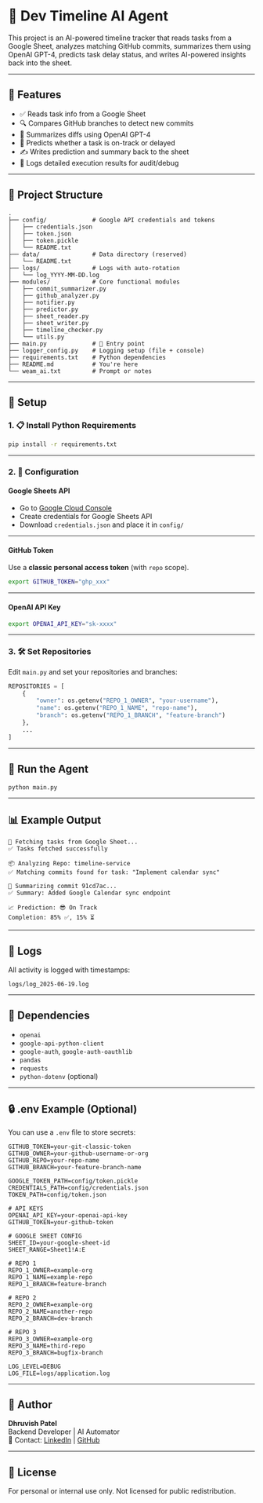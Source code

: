 # 🧠 Dev Timeline AI Agent

This project is an AI-powered timeline tracker that reads tasks from a Google Sheet, analyzes matching GitHub commits, summarizes them using OpenAI GPT-4, predicts task delay status, and writes AI-powered insights back into the sheet.

---

## 📌 Features

- ✅ Reads task info from a Google Sheet
- 🔍 Compares GitHub branches to detect new commits
- 🧠 Summarizes diffs using OpenAI GPT-4
- 🔮 Predicts whether a task is on-track or delayed
- ✍️ Writes prediction and summary back to the sheet
- 📂 Logs detailed execution results for audit/debug

---

## 📁 Project Structure

```
.
├── config/             # Google API credentials and tokens
│   ├── credentials.json
│   ├── token.json
│   ├── token.pickle
│   └── README.txt
├── data/               # Data directory (reserved)
│   └── README.txt
├── logs/               # Logs with auto-rotation
│   └── log_YYYY-MM-DD.log
├── modules/            # Core functional modules
│   ├── commit_summarizer.py
│   ├── github_analyzer.py
│   ├── notifier.py
│   ├── predictor.py
│   ├── sheet_reader.py
│   ├── sheet_writer.py
│   ├── timeline_checker.py
│   └── utils.py
├── main.py             # 🔁 Entry point
├── logger_config.py    # Logging setup (file + console)
├── requirements.txt    # Python dependencies
├── README.md           # You're here
└── weam_ai.txt         # Prompt or notes
```

---

## 🔧 Setup

### 1. 📋 Install Python Requirements

```bash
pip install -r requirements.txt
```

---

### 2. 🔑 Configuration

#### Google Sheets API

- Go to [Google Cloud Console](https://console.cloud.google.com/)
- Create credentials for Google Sheets API
- Download `credentials.json` and place it in `config/`

---

#### GitHub Token

Use a **classic personal access token** (with `repo` scope).

```bash
export GITHUB_TOKEN="ghp_xxx"
```

---

#### OpenAI API Key

```bash
export OPENAI_API_KEY="sk-xxxx"
```

---

### 3. 🛠️ Set Repositories

Edit `main.py` and set your repositories and branches:

```python
REPOSITORIES = [
    {
        "owner": os.getenv("REPO_1_OWNER", "your-username"),
        "name": os.getenv("REPO_1_NAME", "repo-name"),
        "branch": os.getenv("REPO_1_BRANCH", "feature-branch")
    },
    ...
]
```

---

## 🚀 Run the Agent

```bash
python main.py
```

---

## 📊 Example Output

```
🔄 Fetching tasks from Google Sheet...
✅ Tasks fetched successfully

📦 Analyzing Repo: timeline-service
✅ Matching commits found for task: "Implement calendar sync"

🧠 Summarizing commit 91cd7ac...
✅ Summary: Added Google Calendar sync endpoint

📈 Prediction: 😎 On Track
Completion: 85% ✅, 15% ⏳
```

---

## 📂 Logs

All activity is logged with timestamps:
```
logs/log_2025-06-19.log
```

---

## 🧱 Dependencies

- `openai`
- `google-api-python-client`
- `google-auth`, `google-auth-oauthlib`
- `pandas`
- `requests`
- `python-dotenv` (optional)

---

## 🔒 .env Example (Optional)

You can use a `.env` file to store secrets:

```env
GITHUB_TOKEN=your-git-classic-token
GITHUB_OWNER=your-github-username-or-org
GITHUB_REPO=your-repo-name
GITHUB_BRANCH=your-feature-branch-name

GOOGLE_TOKEN_PATH=config/token.pickle
CREDENTIALS_PATH=config/credentials.json
TOKEN_PATH=config/token.json

# API KEYS
OPENAI_API_KEY=your-openai-api-key
GITHUB_TOKEN=your-github-token

# GOOGLE SHEET CONFIG
SHEET_ID=your-google-sheet-id
SHEET_RANGE=Sheet1!A:E

# REPO 1
REPO_1_OWNER=example-org
REPO_1_NAME=example-repo
REPO_1_BRANCH=feature-branch

# REPO 2
REPO_2_OWNER=example-org
REPO_2_NAME=another-repo
REPO_2_BRANCH=dev-branch

# REPO 3
REPO_3_OWNER=example-org
REPO_3_NAME=third-repo
REPO_3_BRANCH=bugfix-branch

LOG_LEVEL=DEBUG
LOG_FILE=logs/application.log
```

---

## 🙌 Author

**Dhruvish Patel**  
Backend Developer | AI Automator  
📧 Contact: [LinkedIn](https://linkedin.com/in/your-profile) | [GitHub](https://github.com/your-handle)

---

## 📄 License

For personal or internal use only. Not licensed for public redistribution.
